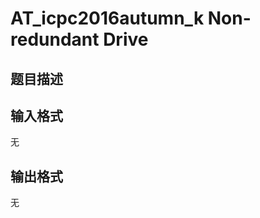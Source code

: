 # AT_icpc2016autumn_k Non-redundant Drive

## 题目描述

[problemUrl]: https://atcoder.jp/contests/jag2016autumn/tasks/icpc2016autumn_k

## 输入格式

无

## 输出格式

无
